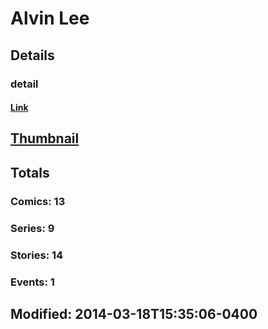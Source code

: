 # Alvin  Lee 
## Details
### detail
#### [Link](http://marvel.com/comics/creators/4926/alvin_lee?utm_campaign=apiRef&utm_source=225578a89fc76f3d20fbffda5d17a88d)
## [Thumbnail](http://i.annihil.us/u/prod/marvel/i/mg/e/d0/4bb82b2cb5a9b.jpg)
## Totals
### Comics: 13
### Series: 9
### Stories: 14
### Events: 1
## Modified: 2014-03-18T15:35:06-0400